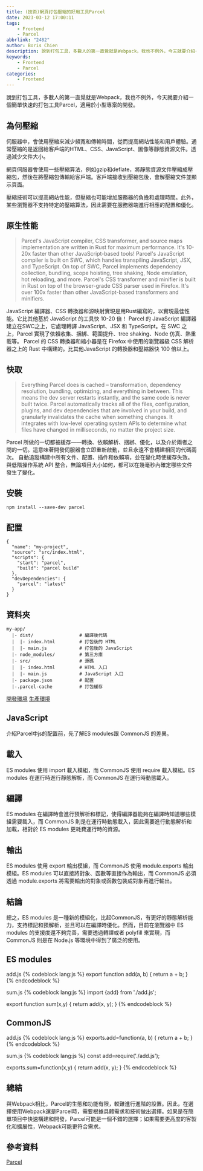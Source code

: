 ```yaml
---
title: (技術)網頁打包壓縮的好用工具Parcel
date: 2023-03-12 17:00:11
tags:
    - Frontend
    - Parcel
abbrlink: "2482"
author: Boris Chien
description: 說到打包工具，多數人的第一直覺就是Webpack，我也不例外，今天就要介紹一個簡單快速的打包工具Parcel，適用於小型專案的開發。
keywords:
    - Frontend
    - Parcel
categories:
    - Frontend
---
```

說到打包工具，多數人的第一直覺就是Webpack，我也不例外，今天就要介紹一個簡單快速的打包工具Parcel，適用於小型專案的開發。

## 為何壓縮
伺服器中，會使用壓縮來減少頻寬和傳輸時間，從而提高網站性能和用戶體驗。通常壓縮的是返回給客戶端的HTML、CSS、JavaScript、圖像等靜態資源文件。透過減少文件大小。

網頁伺服器會使用一些壓縮算法，例如gzip和deflate，將靜態資源文件壓縮成壓縮包，然後在將壓縮包傳輸給客戶端。客戶端接收到壓縮包後，會解壓縮文件並顯示頁面。

壓縮技術可以提高網站性能，但壓縮也可能增加服務器的負擔和處理時間。此外，某些瀏覽器不支持特定的壓縮算法，因此需要在服務器端進行相應的配置和優化。

## 原生性能
>Parcel's JavaScript compiler, CSS transformer, and source maps implementation are written in Rust for maximum performance. It's 10-20x faster than other JavaScript-based tools!
Parcel's JavaScript compiler is built on SWC, which handles transpiling JavaScript, JSX, and TypeScript. On top of SWC, Parcel implements dependency collection, bundling, scope hoisting, tree shaking, Node emulation, hot reloading, and more.
Parcel's CSS transformer and minifier is built in Rust on top of the browser-grade CSS parser used in Firefox. It's over 100x faster than other JavaScript-based transformers and minifiers.

JavaScript 編譯器、CSS 轉換器和源映射實現是用Rust編寫的，以實現最佳性能。它比其他基於 JavaScript 的工具快 10-20 倍！
Parcel 的 JavaScript 編譯器建立在SWC之上，它處理轉譯 JavaScript、JSX 和 TypeScript。在 SWC 之上，Parcel 實現了依賴收集、捆綁、範圍提升、tree shaking、Node 仿真、熱重載等。
Parcel 的 CSS 轉換器和縮小器是在 Firefox 中使用的瀏覽器級 CSS 解析器之上的 Rust 中構建的。比其他JavaScript 的轉換器和壓縮器快 100 倍以上。

## 快取
>Everything Parcel does is cached – transformation, dependency resolution, bundling, optimizing, and everything in between. This means the dev server restarts instantly, and the same code is never built twice.
Parcel automatically tracks all of the files, configuration, plugins, and dev dependencies that are involved in your build, and granularly invalidates the cache when something changes. It integrates with low-level operating system APIs to determine what files have changed in milliseconds, no matter the project size.

Parcel 所做的一切都被緩存——轉換、依賴解析、捆綁、優化，以及介於兩者之間的一切。這意味著開發伺服器會立即重新啟動，並且永遠不會構建相同的代碼兩次。
自動追蹤構建中所有文件、配置、插件和依賴項，並在變化時使緩存失效。與低階操作系統 API 整合，無論項目大小如何，都可以在幾毫秒內確定哪些文件發生了變化。

## 安裝
```
npm install --save-dev parcel
```
## 配置
```
{
  "name": "my-project",
  "source": "src/index.html",
  "scripts": {
    "start": "parcel",
    "build": "parcel build"
  },
  "devDependencies": {
    "parcel": "latest"
  }
}
```

## 資料夾
```
my-app/
  |- dist/                 # 編譯後代碼
  |  |- index.html         # 打包後的 HTML 
  |  |- main.js            # 打包後的 JavaScript 
  |- node_modules/         # 第三方庫
  |- src/                  # 源碼
  |  |- index.html         # HTML 入口
  |  |- main.js            # JavaScript 入口
  |- package.json          # 配置
  |-.parcel-cache          # 打包緩存
```
[開發環境](https://parceljs.org/features/development/)
[生產環境](https://parceljs.org/features/production/)

## JavaScript
介紹Parcel中js的配置前，先了解ES modules跟 CommonJS 的差異。

## 載入
ES modules 使用 import 載入模組，而 CommonJS 使用 require 載入模組。ES modules 在運行時進行靜態解析，而 CommonJS 在運行時動態載入。

## 編譯
ES modules 在編譯時會進行預解析和標記，使得編譯器能夠在編譯時知道哪些模組需要載入，而 CommonJS 則是在運行時動態載入，因此需要進行動態解析和加載，相對於 ES modules 更耗費運行時的資源。

## 輸出
ES modules 使用 export 輸出模組，而 CommonJS 使用 module.exports 輸出模組。ES modules 可以直接將對象、函數等直接作為輸出，而 CommonJS 必須透過 module.exports 將需要輸出的對象或函數包裝成對象再進行輸出。

## 結論
總之，ES modules 是一種新的模組化，比起CommonJS，有更好的靜態解析能力，支持標記和預解析，並且可以在編譯時優化。然而，目前在瀏覽器中 ES modules 的支援度還不夠完善，需要透過轉譯或者 polyfill 來實現，而 CommonJS 則是在 Node.js 等環境中得到了廣泛的使用。

## ES modules
add.js
{% codeblock lang:js %}
export function add(a, b) {
  return a + b;
}
{% endcodeblock %}

sum.js
{% codeblock lang:js %}
import {add} from './add.js';

export function sum(x,y) {
  return add(x, y);
}
{% endcodeblock %}

## CommonJS
add.js
{% codeblock lang:js %}
exports.add=function(a, b) {
  return a + b;
}
{% endcodeblock %}

sum.js
{% codeblock lang:js %}
const add=require('./add.js');

exports.sum=function(x,y) {
  return add(x, y);
}
{% endcodeblock %}

## 總結
與Webpack相比，Parcel的生態和功能有限，較難進行進階的設置。因此，在選擇使用Webpack還是Parcel時，需要根據具體需求和技術做出選擇。如果是在簡單項目中快速構建和開發，Parcel可能是一個不錯的選擇；如果需要更高度的客製化和擴展性，Webpack可能更符合需求。

## 參考資料
[Parcel](https://parceljs.org/)